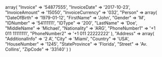 array(
    "Invoice" => '54877555',
    "InvoiceDate" => '2017-10-23',
    "InvoiceAmount" => '15050',
    "InvoiceCurrency" => '032',
    "Person" => array(
        "DateOfBirth" => '1979-01-12',
        "FirstName" => 'John',
        "Gender" => 'M',
        "IDNumber" => '54111111',
        "IDType" => '200',
        "LastName" => 'Doe',
        "MiddleName" => 'Michael',
        "Nationality" => 'ARG',
        "PhoneNumber1" => '+1 011 11111111',
        "PhoneNumber2" => '+1 011 22222222'
    ),
    "Address" => array(
        "AdditionalInfo" => '2 A',
        "City" => 'Miami',
        "Country" => 'USA',
        "HouseNumber" => '1245',
        "StateProvince" => 'Florida',
        "Street" => 'Av. Collins',
        "ZipCode" => '33140'
    )
)